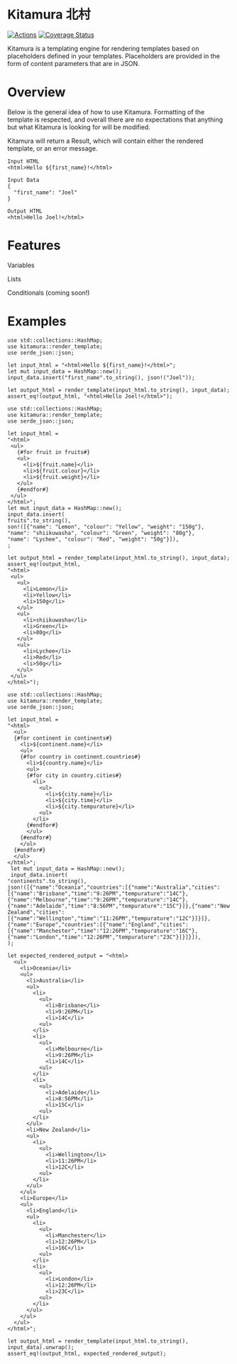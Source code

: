 # Kitamura 北村
[![Actions](https://github.com/JoelWi/kitamura/actions/workflows/main.yml/badge.svg)](https://github.com/JoelWi/kitamura/actions/workflows/main.yml)
[![Coverage Status](https://coveralls.io/repos/github/JoelWi/kitamura/badge.svg?branch=main)](https://coveralls.io/github/JoelWi/kitamura?branch=main)

Kitamura is a templating engine for rendering templates based on placeholders
defined in your templates. Placeholders are provided in the form of content parameters
that are in JSON.
# Overview
Below is the general idea of how to use Kitamura. Formatting of the template
is respected, and overall there are no expectations that anything but what Kitamura
is looking for will be modified.

Kitamura will return a Result, which will contain either the rendered template, or
an error message.
```text
Input HTML
<html>Hello ${first_name}!</html>

Input Data
{
  "first_name": "Joel"
}

Output HTML
<html>Hello Joel!</html>
```

# Features
Variables

Lists

Conditionals (coming soon!)

# Examples
```
use std::collections::HashMap;
use kitamura::render_template;
use serde_json::json;

let input_html = "<html>Hello ${first_name}!</html>";
let mut input_data = HashMap::new();
input_data.insert("first_name".to_string(), json!("Joel"));

let output_html = render_template(input_html.to_string(), input_data);
assert_eq!(output_html, "<html>Hello Joel!</html>");
```
```
use std::collections::HashMap;
use kitamura::render_template;
use serde_json::json;

let input_html =
"<html>
 <ul>
   {#for fruit in fruits#}
   <ul>
     <li>${fruit.name}</li>
     <li>${fruit.colour}</li>
     <li>${fruit.weight}</li>
   </ul>
   {#endfor#}
 </ul>
</html>";
let mut input_data = HashMap::new();
input_data.insert(
fruits".to_string(),
son!([{"name": "Lemon", "colour": "Yellow", "weight": "150g"},
"name": "shiikuwasha", "colour": "Green", "weight": "80g"},
"name": "Lychee", "colour": "Red", "weight": "50g"}]),
;

let output_html = render_template(input_html.to_string(), input_data);
assert_eq!(output_html,
"<html>
 <ul>
   <ul>
     <li>Lemon</li>
     <li>Yellow</li>
     <li>150g</li>
   </ul>
   <ul>
     <li>shiikuwasha</li>
     <li>Green</li>
     <li>80g</li>
   </ul>
   <ul>
     <li>Lychee</li>
     <li>Red</li>
     <li>50g</li>
   </ul>
 </ul>
</html>");
```
```
use std::collections::HashMap;
use kitamura::render_template;
use serde_json::json;

let input_html =
"<html>
  <ul>
  {#for continent in continents#}
    <li>${continent.name}</li>
    <ul>
    {#for country in continent.countries#}
      <li>${country.name}</li>
      <ul>
      {#for city in country.cities#}
        <li>
          <ul>
            <li>${city.name}</li>
            <li>${city.time}</li>
            <li>${city.tempurature}</li>
          <ul>
        </li>
      {#endfor#}
      </ul>
    {#endfor#}
    </ul>
  {#endfor#}
  </ul>
</html>";
 let mut input_data = HashMap::new();
 input_data.insert(
"continents".to_string(),
json!([{"name":"Oceania","countries":[{"name":"Australia","cities":[{"name":"Brisbane","time":"9:26PM","tempurature":"14C"},{"name":"Melbourne","time":"9:26PM","tempurature":"14C"},{"name":"Adelaide","time":"8:56PM","tempurature":"15C"}]},{"name":"New Zealand","cities":[{"name":"Wellington","time":"11:26PM","tempurature":"12C"}]}]},{"name":"Europe","countries":[{"name":"England","cities":[{"name":"Manchester","time":"12:26PM","tempurature":"16C"},{"name":"London","time":"12:26PM","tempurature":"23C"}]}]}]),
);

let expected_rendered_output = "<html>
  <ul>
    <li>Oceania</li>
    <ul>
      <li>Australia</li>
      <ul>
        <li>
          <ul>
            <li>Brisbane</li>
            <li>9:26PM</li>
            <li>14C</li>
          <ul>
        </li>
        <li>
          <ul>
            <li>Melbourne</li>
            <li>9:26PM</li>
            <li>14C</li>
          <ul>
        </li>
        <li>
          <ul>
            <li>Adelaide</li>
            <li>8:56PM</li>
            <li>15C</li>
          <ul>
        </li>
      </ul>
      <li>New Zealand</li>
      <ul>
        <li>
          <ul>
            <li>Wellington</li>
            <li>11:26PM</li>
            <li>12C</li>
          <ul>
        </li>
      </ul>
    </ul>
    <li>Europe</li>
    <ul>
      <li>England</li>
      <ul>
        <li>
          <ul>
            <li>Manchester</li>
            <li>12:26PM</li>
            <li>16C</li>
          <ul>
        </li>
        <li>
          <ul>
            <li>London</li>
            <li>12:26PM</li>
            <li>23C</li>
          <ul>
        </li>
      </ul>
    </ul>
  </ul>
</html>";

let output_html = render_template(input_html.to_string(), input_data).unwrap();
assert_eq!(output_html, expected_rendered_output);
```
